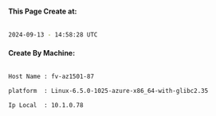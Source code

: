 
   
#### This Page Create at:

```bash

2024-09-13 - 14:58:28 UTC

```

#### Create By Machine:

```bash

Host Name : fv-az1501-87

platform  : Linux-6.5.0-1025-azure-x86_64-with-glibc2.35

Ip Local  : 10.1.0.78

```

